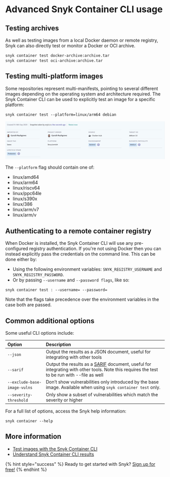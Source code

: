 # Advanced Snyk Container CLI usage

## Testing archives

As well as testing images from a local Docker daemon or remote registry, Snyk can also directly test or monitor a Docker or OCI archive.

```text
snyk container test docker-archive:archive.tar
snyk container test oci-archive:archive.tar
```

## Testing multi-platform images

Some repositories represent multi-manifests, pointing to several different images depending on the operating system and architecture required. The Snyk Container CLI can be used to explicitly test an image for a specific platform:

```text
snyk container test --platform=linux/arm64 debian
```

![](../../.gitbook/assets/platform.png)

The `--platform` flag should contain one of:

* linux/amd64
* linux/arm64
* linux/riscv64
* linux/ppc64le
* linux/s390x
* linux/386
* linux/arm/v7
* linux/arm/v

## Authenticating to a remote container registry

When Docker is installed, the Snyk Container CLI will use any pre-configured registry authentication. If you're not using Docker then you can instead explicitly pass the credentials on the command line. This can be done either by:

* Using the following environment variables: `SNYK_REGISTRY_USERNAME` and `SNYK_REGISTRY_PASSWORD`.
* Or by passing `--username` and `--password flags`, like so:

```text
snyk container test : --username= --password=
```

Note that the flags take precedence over the environment variables in the case both are passed.

## Common additional options

Some useful CLI options include:

| Option | Description |
| :--- | :--- |
| `--json` | Output the results as a JSON document, useful for integrating with other tools |
| `--sarif` | Output the results as a [SARIF](https://www.oasis-open.org/committees/tc_home.php?wg_abbrev=sarif) document, useful for integrating with other tools. Note this requires the test to be run with --file as well |
| `--exclude-base-image-vulns` | Don’t show vulnerabilities only introduced by the base image. Available when using `snyk container test` only. |
| `--severity-threshold` | Only show a subset of vulnerabilities which match the severity or higher |

For a full list of options, access the Snyk help information:

```text
snyk container --help
```

## More information

* [Test images with the Snyk Container CLI](https://snyk.gitbook.io/user-docs/snyk-container/snyk-cli-for-container-security)
* [Understand Snyk Container CLI results](https://snyk.gitbook.io/user-docs/snyk-container/snyk-cli-for-container-security/understanding-snyk-container-cli-results)

{% hint style="success" %}
Ready to get started with Snyk? [Sign up for free!](https://snyk.io/login?cta=sign-up&loc=footer&page=support_docs_page)
{% endhint %}

